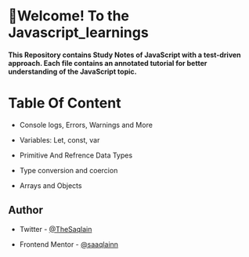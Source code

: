 # 👋Welcome! To the Javascript_learnings

#### This Repository  contains Study Notes of JavaScript with a test-driven approach. Each file contains an annotated tutorial for better understanding of the  JavaScript topic.
# Table Of Content

- Console logs, Errors, Warnings and More

- Variables: Let, const, var

- Primitive And Refrence Data Types

- Type conversion and coercion

- Arrays and Objects


## Author

- Twitter - [@TheSaqlain](https://twitter.com/TheSaqlain)

- Frontend Mentor - [@saaqlainn](https://www.frontendmentor.io/home)
